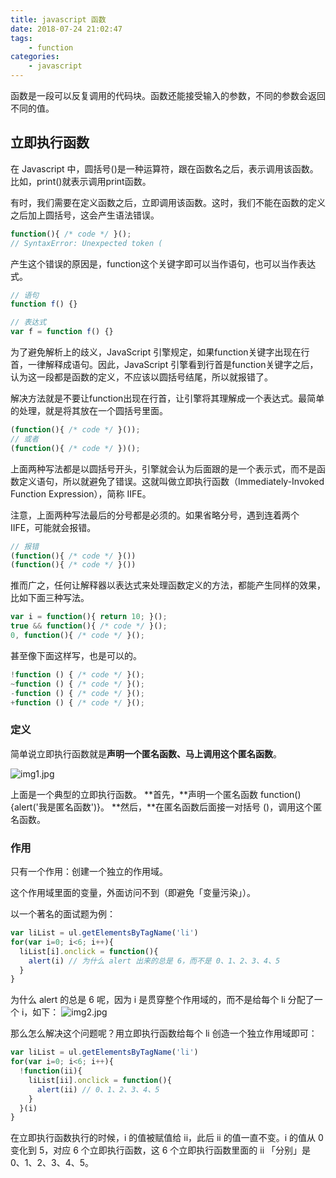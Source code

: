 ```yaml
---
title: javascript 函数
date: 2018-07-24 21:02:47
tags:
    - function
categories:
    - javascript
---
```


函数是一段可以反复调用的代码块。函数还能接受输入的参数，不同的参数会返回不同的值。

## 立即执行函数

在 Javascript 中，圆括号()是一种运算符，跟在函数名之后，表示调用该函数。比如，print()就表示调用print函数。

有时，我们需要在定义函数之后，立即调用该函数。这时，我们不能在函数的定义之后加上圆括号，这会产生语法错误。
``` js
function(){ /* code */ }();
// SyntaxError: Unexpected token (
```
产生这个错误的原因是，function这个关键字即可以当作语句，也可以当作表达式。
``` js
// 语句
function f() {}

// 表达式
var f = function f() {}
```
为了避免解析上的歧义，JavaScript 引擎规定，如果function关键字出现在行首，一律解释成语句。因此，JavaScript 引擎看到行首是function关键字之后，认为这一段都是函数的定义，不应该以圆括号结尾，所以就报错了。

解决方法就是不要让function出现在行首，让引擎将其理解成一个表达式。最简单的处理，就是将其放在一个圆括号里面。
``` js
(function(){ /* code */ }());
// 或者
(function(){ /* code */ })();
```
上面两种写法都是以圆括号开头，引擎就会认为后面跟的是一个表示式，而不是函数定义语句，所以就避免了错误。这就叫做立即执行函数（Immediately-Invoked Function Expression），简称 IIFE。

注意，上面两种写法最后的分号都是必须的。如果省略分号，遇到连着两个 IIFE，可能就会报错。

``` js
// 报错
(function(){ /* code */ }())
(function(){ /* code */ }())
```
推而广之，任何让解释器以表达式来处理函数定义的方法，都能产生同样的效果，比如下面三种写法。
``` js
var i = function(){ return 10; }();
true && function(){ /* code */ }();
0, function(){ /* code */ }();
```
甚至像下面这样写，也是可以的。
``` js
!function () { /* code */ }();
~function () { /* code */ }();
-function () { /* code */ }();
+function () { /* code */ }();
```

### 定义

简单说立即执行函数就是**声明一个匿名函数、马上调用这个匿名函数**。

![img1.jpg](/images/javascript-function/img1.jpg)

上面是一个典型的立即执行函数。
**首先，**声明一个匿名函数 function(){alert('我是匿名函数')}。
**然后，**在匿名函数后面接一对括号 ()，调用这个匿名函数。

### 作用

只有一个作用：创建一个独立的作用域。

这个作用域里面的变量，外面访问不到（即避免「变量污染」）。

以一个著名的面试题为例：

``` js
var liList = ul.getElementsByTagName('li')
for(var i=0; i<6; i++){
  liList[i].onclick = function(){
    alert(i) // 为什么 alert 出来的总是 6，而不是 0、1、2、3、4、5
  }
}
```
为什么 alert 的总是 6 呢，因为 i 是贯穿整个作用域的，而不是给每个 li 分配了一个 i，如下：
![img2.jpg](/images/javascript-function/img2.jpg)

那么怎么解决这个问题呢？用立即执行函数给每个 li 创造一个独立作用域即可：
``` js
var liList = ul.getElementsByTagName('li')
for(var i=0; i<6; i++){
  !function(ii){
    liList[ii].onclick = function(){
      alert(ii) // 0、1、2、3、4、5
    }
  }(i)
}
```
在立即执行函数执行的时候，i 的值被赋值给 ii，此后 ii 的值一直不变。i 的值从 0 变化到 5，对应 6 个立即执行函数，这 6 个立即执行函数里面的 ii 「分别」是 0、1、2、3、4、5。


